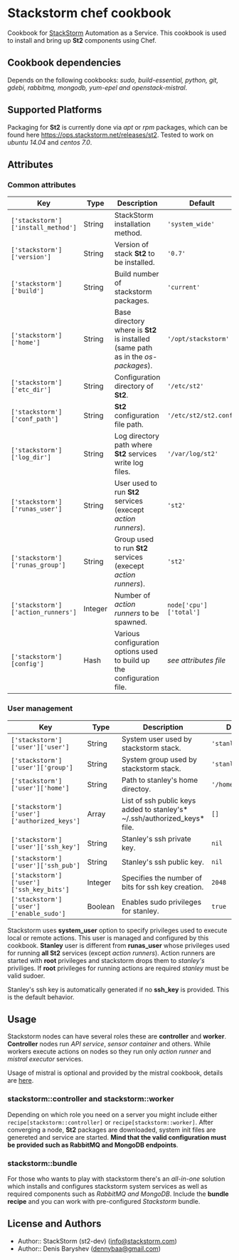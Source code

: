 # Stackstorm chef cookbook

Cookbook for [StackStorm](http://www.stackstorm.com) Automation as a Service. This cookbook is used to install and bring up **St2** components using Chef.

## Cookbook dependencies

Depends on the following cookbooks: _sudo, build-essential, python, git, gdebi, rabbitmq, mongodb, yum-epel and openstack-mistral_.

## Supported Platforms

Packaging for **St2** is currently done via *apt* or *rpm* packages, which can be found here https://ops.stackstorm.net/releases/st2.
Tested to work on *ubuntu 14.04* and *centos 7.0*.

## Attributes

### Common attributes

| Key | Type | Description | Default |
| --- | --- | --- | --- |
| `['stackstorm']['install_method']` | String | StackStorm installation method. | `'system_wide'` |
| `['stackstorm']['version']` | String | Version of stack **St2** to be installed.  | `'0.7'` |
| `['stackstorm']['build']` | String | Build number of stackstorm packages. | `'current'` |
| `['stackstorm']['home']` | String | Base directory where is **St2** is installed (same path as in the *os-packages*). | `'/opt/stackstorm'` |
| `['stackstorm']['etc_dir']` | String | Configuration directory of **St2**. | `'/etc/st2'` |
| `['stackstorm']['conf_path']` | String | **St2** configuration file path. | `'/etc/st2/st2.conf'` |
| `['stackstorm']['log_dir']` | String | Log directory path where **St2** services write log files. | `'/var/log/st2'` |
| `['stackstorm']['runas_user']` | String | User used to run **St2** services (execept *action runners*). | `'st2'` |
| `['stackstorm']['runas_group']` | String | Group used to run **St2** services (execept *action runners*). | `'st2'` |
| `['stackstorm']['action_runners']` | Integer | Number of *action runners* to be spawned. | `node['cpu']['total']` |
| `['stackstorm'][config']` | Hash | Various configuration options used to build up the configuration file. | *see attributes file* |

### User management

| Key | Type | Description | Default |
| --- | --- | --- | --- |
| `['stackstorm']['user']['user']` | String | System user used by stackstorm stack. | `'stanley'` |
| `['stackstorm']['user']['group']` | String | System group used by stackstorm stack. | `'stanley'` |
| `['stackstorm']['user']['home']` | String | Path to stanley's home directoy. | `'/home/stanley'` |
| `['stackstorm']['user']['authorized_keys']` | Array | List of ssh public keys added to stanley's* ~/.ssh/authorized_keys* file. | `[]` |
| `['stackstorm']['user']['ssh_key']` | String | Stanley's ssh private key. | `nil` |
| `['stackstorm']['user']['ssh_pub']` | String | Stanley's ssh public key. | `nil` |
| `['stackstorm']['user']['ssh_key_bits']` | Integer | Specifies the number of bits for ssh key creation. | `2048` |
| `['stackstorm']['user']['enable_sudo']` | Boolean | Enables sudo privileges for stanley. | `true` |

Stackstorm uses **system_user** option to specify privileges used to execute local or remote actions. This user is managed and configured by this cookbook. **Stanley** user is different from **runas_user** whose privileges used for running **all St2** services (except *action runners*). Action runners are started with **root** privileges and stackstorm drops them to *stanley's* priviliges. If **root** privileges for running actions are required *stanley* must be valid sudoer.

Stanley's ssh key is automatically generated if no **ssh_key** is provided. This is the default behavior.

## Usage

Stackstorm nodes can have several roles these are **controller** and **worker**. **Controller** nodes run *API service*, *sensor container* and others. While workers execute actions on nodes so they run only *action runner* and *mistral executor* services.

Usage of mistral is optional and provided by the mistral cookbook, details are [here](https://github.com/dennybaa/chef-openstack-mistral).

### stackstorm::controller and stackstorm::worker

Depending on which role you need on a server you might include either `recipe[stackstorm::controller]` or `recipe[stackstorm::worker]`. After converging a node, **St2** packages are downloaded, system init files are genereted and service are started. **Mind that the valid configuration must be provided such as RabbitMQ and MongoDB endpoints**.

### stackstorm::bundle

For those who wants to play with stackstorm there's an *all-in-one* solution which installs and configures stackstorm system services as well as required components such as *RabbitMQ and MongoDB*. Include the **bundle recipe** and you can work with pre-configured *Stackstorm* bundle.


## License and Authors

* Author:: StackStorm (st2-dev) (<info@stackstorm.com>)
* Author:: Denis Baryshev (<dennybaa@gmail.com>)
